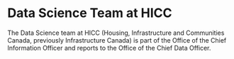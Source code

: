 # Data Science Team at HICC

The Data Science team at HICC (Housing, Infrastructure and Communities Canada, previously Infrastructure Canada) is part of the Office of the Chief Information Officer and reports to the Office of the Chief Data Officer.
